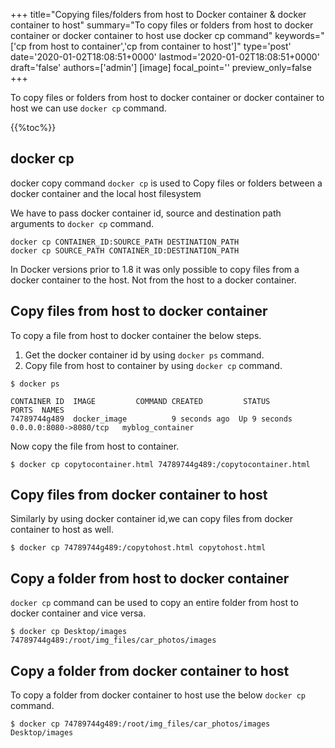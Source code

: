 +++
title="Copying files/folders from host to Docker container & docker container to host"
summary="To copy files or folders from host to docker container or docker container to host use docker cp command"
keywords="['cp from host to container','cp from container to host']"
type='post'
date='2020-01-02T18:08:51+0000'
lastmod='2020-01-02T18:08:51+0000'
draft='false'
authors=['admin']
[image]
focal_point=''
preview_only=false
+++

To copy files or folders from host to docker container or docker container to host we can use `docker cp` command. 

{{%toc%}}

## **docker cp**

docker copy command `docker cp` is used to Copy files or folders between a docker container and the local host filesystem

We have to pass docker container id, source and destination path arguments to `docker cp` command.
 
```
docker cp CONTAINER_ID:SOURCE_PATH DESTINATION_PATH
docker cp SOURCE_PATH CONTAINER_ID:DESTINATION_PATH
```

In Docker versions prior to 1.8 it was only possible to copy files from a docker container to the host. Not from the host to a docker container.


## **Copy files from host to docker container**

To copy a file from host to docker container the below steps.

1. Get the docker container id by using `docker ps` command.
2. Copy file from host to container by using `docker cp` command.

```
$ docker ps

CONTAINER ID  IMAGE         COMMAND CREATED         STATUS           PORTS  NAMES
74789744g489  docker_image          9 seconds ago  Up 9 seconds    0.0.0.0:8080->8080/tcp   myblog_container

```
Now copy the file from host to container.

```
$ docker cp copytocontainer.html 74789744g489:/copytocontainer.html
```

## **Copy files from docker container to host**

Similarly by using docker container id,we can copy files from docker container to host as well. 

```
$ docker cp 74789744g489:/copytohost.html copytohost.html

```

## **Copy a folder from host to docker container**

`docker cp` command can be used to copy an entire folder from host to docker container and vice versa.

```
$ docker cp Desktop/images 74789744g489:/root/img_files/car_photos/images

```

## **Copy a folder from docker container to host**

To copy a folder from docker container to host use the below `docker cp` command.

```
$ docker cp 74789744g489:/root/img_files/car_photos/images Desktop/images 

```

